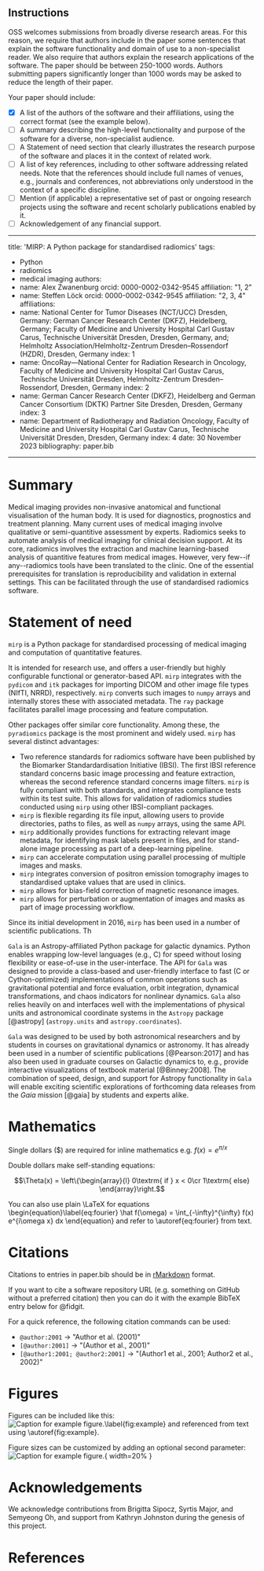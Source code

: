 Instructions
------------

OSS welcomes submissions from broadly diverse research areas. For this reason, we require that authors include in the paper some sentences that explain the software functionality and domain of use to a non-specialist reader. We also require that authors explain the research applications of the software. The paper should be between 250-1000 words. Authors submitting papers significantly longer than 1000 words may be asked to reduce the length of their paper.

Your paper should include:

- [x] A list of the authors of the software and their affiliations, using the correct format (see the example below). 
- [ ] A summary describing the high-level functionality and purpose of the software for a diverse, non-specialist audience. 
- [ ] A Statement of need section that clearly illustrates the research purpose of the software and places it in the context of related work. 
- [ ] A list of key references, including to other software addressing related needs. Note that the references should include full names of venues, e.g., journals and conferences, not abbreviations only understood in the context of a specific discipline. 
- [ ] Mention (if applicable) a representative set of past or ongoing research projects using the software and recent scholarly publications enabled by it. 
- [ ] Acknowledgement of any financial support.

---
title: 'MIRP: A Python package for standardised radiomics'
tags:
  - Python
  - radiomics
  - medical imaging
authors:
  - name: Alex Zwanenburg
    orcid: 0000-0002-0342-9545
    affiliation: "1, 2"
  - name: Steffen Löck
    orcid: 0000-0002-0342-9545
    affiliation: "2, 3, 4"
affiliations:
 - name: National Center for Tumor Diseases (NCT/UCC) Dresden, Germany: German Cancer Research Center (DKFZ), Heidelberg, Germany; Faculty of Medicine and University Hospital Carl Gustav Carus, Technische Universität Dresden, Dresden, Germany, and; Helmholtz Association/Helmholtz-Zentrum Dresden–Rossendorf (HZDR), Dresden, Germany
   index: 1
 - name: OncoRay—National Center for Radiation Research in Oncology, Faculty of Medicine and University Hospital Carl Gustav Carus, Technische Universität Dresden, Helmholtz-Zentrum Dresden–Rossendorf, Dresden, Germany
   index: 2
 - name: German Cancer Research Center (DKFZ), Heidelberg and German Cancer Consortium (DKTK) Partner Site Dresden, Dresden, Germany
   index: 3
 - name: Department of Radiotherapy and Radiation Oncology, Faculty of Medicine and University Hospital Carl Gustav Carus, Technische Universität Dresden, Dresden, Germany
   index: 4
date: 30 November 2023
bibliography: paper.bib
---

# Summary

Medical imaging provides non-invasive anatomical and functional visualisation of the human body.
It is used for diagnostics, prognostics and treatment planning.
Many current uses of medical imaging involve qualitative or semi-quantitive assessment by experts.
Radiomics seeks to automate analysis of medical imaging for clinical decision support.
At its core, radiomics involves the extraction and machine learning-based analysis of quantitive features from medical images.
However, very few--if any--radiomics tools have been translated to the clinic.
One of the essential prerequisites for translation is reproducibility and validation in external settings.
This can be facilitated through the use of standardised radiomics software.

# Statement of need

`mirp` is a Python package for standardised processing of medical imaging and computation of quantitative features.


It is intended for research use, and offers a user-friendly but highly configurable functional or generator-based API.
`mirp` integrates with the `pydicom` and `itk` packages for importing DICOM and other image file types (NIfTI, NRRD), respectively.
`mirp` converts such images to `numpy` arrays and internally stores these with associated metadata.
The `ray` package facilitates parallel image processing and feature computation.

Other packages offer similar core functionality.
Among these, the `pyradiomics` package is the most prominent and widely used.
`mirp` has several distinct advantages:
- Two reference standards for radiomics software have been published by the Biomarker Standardardisation Initiative (IBSI).
  The first IBSI reference standard concerns basic image processing and feature extraction, whereas the second reference standard concerns image filters.
  `mirp` is fully compliant with both standards, and integrates compliance tests within its test suite.
  This allows for validation of radiomics studies conducted using `mirp` using other IBSI-compliant packages.
- `mirp` is flexible regarding its file input, allowing users to provide directories, paths to files, as well as `numpy` arrays, using the same API.
- `mirp` additionally provides functions for extracting relevant image metadata, for identifying mask labels present in files, and for stand-alone image processing as part of a deep-learning pipeline.
- `mirp` can accelerate computation using parallel processing of multiple images and masks.
- `mirp` integrates conversion of positron emission tomography images to standardised uptake values that are used in clinics.
- `mirp` allows for bias-field correction of magnetic resonance images.
- `mirp` allows for perturbation or augmentation of images and masks as part of image processing workflow. 

Since its initial development in 2016, `mirp` has been used in a number of scientific publications.
Th


`Gala` is an Astropy-affiliated Python package for galactic dynamics. Python
enables wrapping low-level languages (e.g., C) for speed without losing
flexibility or ease-of-use in the user-interface. The API for `Gala` was
designed to provide a class-based and user-friendly interface to fast (C or
Cython-optimized) implementations of common operations such as gravitational
potential and force evaluation, orbit integration, dynamical transformations,
and chaos indicators for nonlinear dynamics. `Gala` also relies heavily on and
interfaces well with the implementations of physical units and astronomical
coordinate systems in the `Astropy` package [@astropy] (`astropy.units` and
`astropy.coordinates`).

`Gala` was designed to be used by both astronomical researchers and by
students in courses on gravitational dynamics or astronomy. It has already been
used in a number of scientific publications [@Pearson:2017] and has also been
used in graduate courses on Galactic dynamics to, e.g., provide interactive
visualizations of textbook material [@Binney:2008]. The combination of speed,
design, and support for Astropy functionality in `Gala` will enable exciting
scientific explorations of forthcoming data releases from the *Gaia* mission
[@gaia] by students and experts alike.

# Mathematics

Single dollars ($) are required for inline mathematics e.g. $f(x) = e^{\pi/x}$

Double dollars make self-standing equations:

$$\Theta(x) = \left\{\begin{array}{l}
0\textrm{ if } x < 0\cr
1\textrm{ else}
\end{array}\right.$$

You can also use plain \LaTeX for equations
\begin{equation}\label{eq:fourier}
\hat f(\omega) = \int_{-\infty}^{\infty} f(x) e^{i\omega x} dx
\end{equation}
and refer to \autoref{eq:fourier} from text.

# Citations

Citations to entries in paper.bib should be in
[rMarkdown](http://rmarkdown.rstudio.com/authoring_bibliographies_and_citations.html)
format.

If you want to cite a software repository URL (e.g. something on GitHub without a preferred
citation) then you can do it with the example BibTeX entry below for @fidgit.

For a quick reference, the following citation commands can be used:
- `@author:2001`  ->  "Author et al. (2001)"
- `[@author:2001]` -> "(Author et al., 2001)"
- `[@author1:2001; @author2:2001]` -> "(Author1 et al., 2001; Author2 et al., 2002)"

# Figures

Figures can be included like this:
![Caption for example figure.\label{fig:example}](figure.png)
and referenced from text using \autoref{fig:example}.

Figure sizes can be customized by adding an optional second parameter:
![Caption for example figure.](figure.png){ width=20% }

# Acknowledgements

We acknowledge contributions from Brigitta Sipocz, Syrtis Major, and Semyeong
Oh, and support from Kathryn Johnston during the genesis of this project.

# References